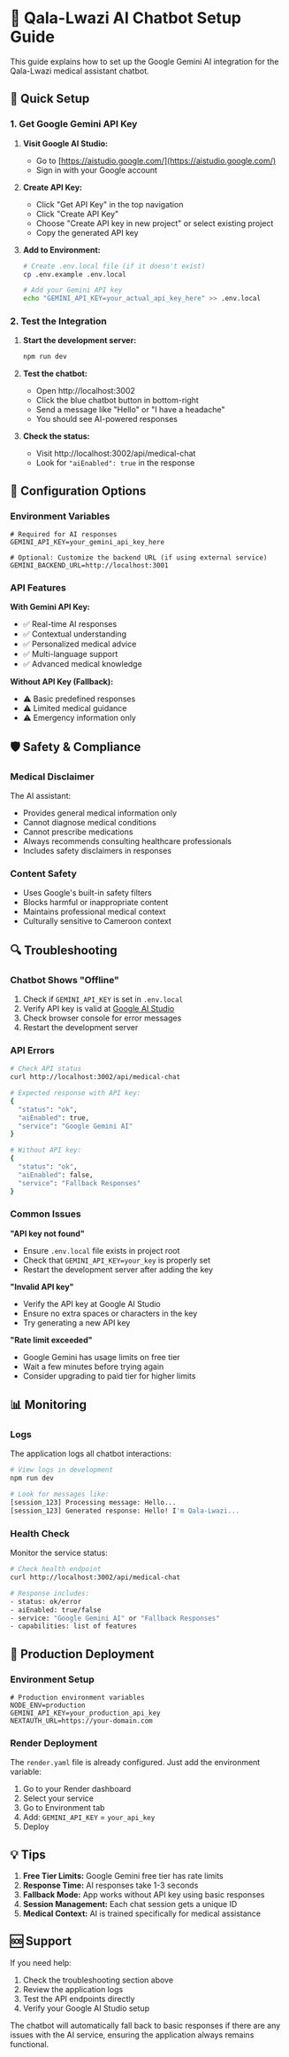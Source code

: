 # 🤖 Qala-Lwazi AI Chatbot Setup Guide

This guide explains how to set up the Google Gemini AI integration for the Qala-Lwazi medical assistant chatbot.

## 🚀 Quick Setup

### 1. Get Google Gemini API Key

1. **Visit Google AI Studio:**
   - Go to [https://aistudio.google.com/](https://aistudio.google.com/)
   - Sign in with your Google account

2. **Create API Key:**
   - Click "Get API Key" in the top navigation
   - Click "Create API Key"
   - Choose "Create API key in new project" or select existing project
   - Copy the generated API key

3. **Add to Environment:**
   ```bash
   # Create .env.local file (if it doesn't exist)
   cp .env.example .env.local
   
   # Add your Gemini API key
   echo "GEMINI_API_KEY=your_actual_api_key_here" >> .env.local
   ```

### 2. Test the Integration

1. **Start the development server:**
   ```bash
   npm run dev
   ```

2. **Test the chatbot:**
   - Open http://localhost:3002
   - Click the blue chatbot button in bottom-right
   - Send a message like "Hello" or "I have a headache"
   - You should see AI-powered responses

3. **Check the status:**
   - Visit http://localhost:3002/api/medical-chat
   - Look for `"aiEnabled": true` in the response

## 🔧 Configuration Options

### Environment Variables

```env
# Required for AI responses
GEMINI_API_KEY=your_gemini_api_key_here

# Optional: Customize the backend URL (if using external service)
GEMINI_BACKEND_URL=http://localhost:3001
```

### API Features

**With Gemini API Key:**
- ✅ Real-time AI responses
- ✅ Contextual understanding
- ✅ Personalized medical advice
- ✅ Multi-language support
- ✅ Advanced medical knowledge

**Without API Key (Fallback):**
- ⚠️ Basic predefined responses
- ⚠️ Limited medical guidance
- ⚠️ Emergency information only

## 🛡️ Safety & Compliance

### Medical Disclaimer
The AI assistant:
- Provides general medical information only
- Cannot diagnose medical conditions
- Cannot prescribe medications
- Always recommends consulting healthcare professionals
- Includes safety disclaimers in responses

### Content Safety
- Uses Google's built-in safety filters
- Blocks harmful or inappropriate content
- Maintains professional medical context
- Culturally sensitive to Cameroon context

## 🔍 Troubleshooting

### Chatbot Shows "Offline"
1. Check if `GEMINI_API_KEY` is set in `.env.local`
2. Verify API key is valid at [Google AI Studio](https://aistudio.google.com/)
3. Check browser console for error messages
4. Restart the development server

### API Errors
```bash
# Check API status
curl http://localhost:3002/api/medical-chat

# Expected response with API key:
{
  "status": "ok",
  "aiEnabled": true,
  "service": "Google Gemini AI"
}

# Without API key:
{
  "status": "ok", 
  "aiEnabled": false,
  "service": "Fallback Responses"
}
```

### Common Issues

**"API key not found"**
- Ensure `.env.local` file exists in project root
- Check that `GEMINI_API_KEY=your_key` is properly set
- Restart the development server after adding the key

**"Invalid API key"**
- Verify the API key at Google AI Studio
- Ensure no extra spaces or characters in the key
- Try generating a new API key

**"Rate limit exceeded"**
- Google Gemini has usage limits on free tier
- Wait a few minutes before trying again
- Consider upgrading to paid tier for higher limits

## 📊 Monitoring

### Logs
The application logs all chatbot interactions:
```bash
# View logs in development
npm run dev

# Look for messages like:
[session_123] Processing message: Hello...
[session_123] Generated response: Hello! I'm Qala-Lwazi...
```

### Health Check
Monitor the service status:
```bash
# Check health endpoint
curl http://localhost:3002/api/medical-chat

# Response includes:
- status: ok/error
- aiEnabled: true/false  
- service: "Google Gemini AI" or "Fallback Responses"
- capabilities: list of features
```

## 🚀 Production Deployment

### Environment Setup
```env
# Production environment variables
NODE_ENV=production
GEMINI_API_KEY=your_production_api_key
NEXTAUTH_URL=https://your-domain.com
```

### Render Deployment
The `render.yaml` file is already configured. Just add the environment variable:

1. Go to your Render dashboard
2. Select your service
3. Go to Environment tab
4. Add: `GEMINI_API_KEY` = `your_api_key`
5. Deploy

## 💡 Tips

1. **Free Tier Limits:** Google Gemini free tier has rate limits
2. **Response Time:** AI responses take 1-3 seconds
3. **Fallback Mode:** App works without API key using basic responses
4. **Session Management:** Each chat session gets a unique ID
5. **Medical Context:** AI is trained specifically for medical assistance

## 🆘 Support

If you need help:
1. Check the troubleshooting section above
2. Review the application logs
3. Test the API endpoints directly
4. Verify your Google AI Studio setup

The chatbot will automatically fall back to basic responses if there are any issues with the AI service, ensuring the application always remains functional.
